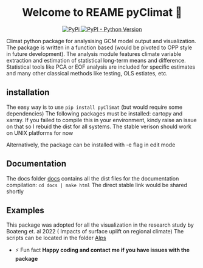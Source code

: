 
<h1 align="center">Welcome to REAME pyClimat 👋</h1>

<p align="center">
<a href="https://pypi.org/project/pyClimat/" target="_blank">
  <img src="https://img.shields.io/pypi/v/pyClimat.svg" alt="PyPi">
</a>
<a href="https://pypi.org/project/pyClimat/" target="_blank">
  <img src="https://img.shields.io/pypi/pyversions/pyClimat" alt="PyPI - Python Version">
</a>
</h1>

Climat python package for analysising GCM model output and visualization. The package is written in a function based 
(would be pivoted to OPP style in future development). The analysis module features climate variable extraction 
and estimation of statistical long-term means and difference. Statistical tools like PCA or EOF analysis are included for specific 
estimates and many other classical methods like testing, OLS estiates, etc. 

## installation 

The easy way is to use `pip install pyClimat` (but would require some dependencies)
The following packages must be installed: cartopy and xarray. If you failed to compile this in your environment,
kindy raise an issue on that so I rebuid the dist for all systems. The stable verison should work on UNIX platforms for now

Alternatively, the package can be installed with -e flag in edit mode

## Documentation 

The docs folder [docs](./docs/) contains all the dist files for the documentation compilation: 
 `cd docs | make html`
The direct stable link would be shared shortly

## Examples

This package was adopted for all the visualization in the research study by Boateng et. al 2022 ( Impacts of surface uplift on regional climate)
The scripts can be located in the folder [Alps](./examples/Alps/)


- ⚡ Fun fact **Happy coding and contact me if you have issues with the package**

